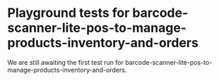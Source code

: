 # Playground tests for barcode-scanner-lite-pos-to-manage-products-inventory-and-orders
We are still awaiting the first test run for barcode-scanner-lite-pos-to-manage-products-inventory-and-orders.
